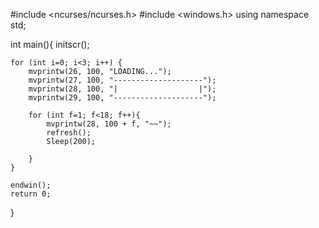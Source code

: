 #include <ncurses/ncurses.h>
#include <windows.h>
using namespace std;

int main(){
	initscr();
	
	for (int i=0; i<3; i++) {
		mvprintw(26, 100, "LOADING...");
		mvprintw(27, 100, "--------------------");
		mvprintw(28, 100, "|                  |");
		mvprintw(29, 100, "--------------------");
		
		for (int f=1; f<18; f++){
			mvprintw(28, 100 + f, "~~");
			refresh();
			Sleep(200);
			
		}
	}
	
	endwin();
	return 0;
}
